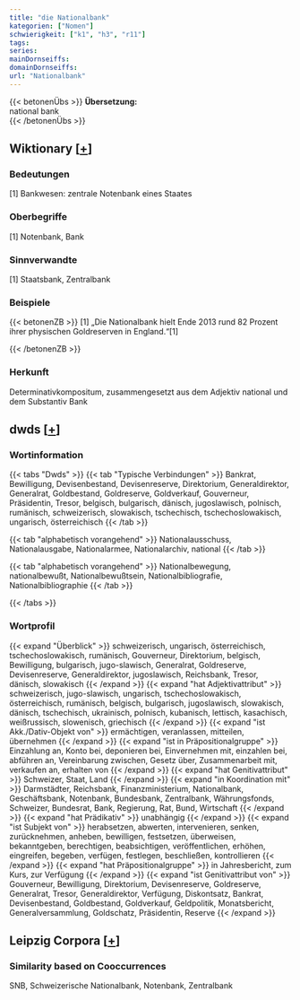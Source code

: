 ```yaml
---
title: "die Nationalbank"
kategorien: ["Nomen"]
schwierigkeit: ["k1", "h3", "r11"]
tags:
series:
mainDornseiffs:
domainDornseiffs:
url: "Nationalbank"
---
```


{{< betonenÜbs >}}
**Übersetzung:**  
national bank  
{{< /betonenÜbs >}}

## Wiktionary [[+](https://de.wiktionary.org/wiki/Nationalbank)]

### Bedeutungen
[1] Bankwesen: zentrale Notenbank eines Staates  

### Oberbegriffe
[1] Notenbank, Bank  

### Sinnverwandte
[1] Staatsbank, Zentralbank  

### Beispiele
{{< betonenZB >}}
[1] „Die Nationalbank hielt Ende 2013 rund 82 Prozent ihrer physischen Goldreserven in England.“[1]  

{{< /betonenZB >}}
### Herkunft
Determinativkompositum, zusammengesetzt aus dem Adjektiv national und dem Substantiv Bank  



## dwds [[+](https://www.dwds.de/wb/Nationalbank)]

### Wortinformation
{{< tabs "Dwds" >}}
{{< tab "Typische Verbindungen" >}}
Bankrat, Bewilligung, Devisenbestand, Devisenreserve, Direktorium, Generaldirektor, Generalrat, Goldbestand, Goldreserve, Goldverkauf, Gouverneur, Präsidentin, Tresor, belgisch, bulgarisch, dänisch, jugoslawisch, polnisch, rumänisch, schweizerisch, slowakisch, tschechisch, tschechoslowakisch, ungarisch, österreichisch
{{< /tab >}}

{{< tab "alphabetisch vorangehend" >}}
Nationalausschuss, Nationalausgabe, Nationalarmee, Nationalarchiv, national
{{< /tab >}}

{{< tab "alphabetisch vorangehend" >}}
Nationalbewegung, nationalbewußt, Nationalbewußtsein, Nationalbibliografie, Nationalbibliographie
{{< /tab >}}

{{< /tabs >}}

### Wortprofil
{{< expand "Überblick" >}} schweizerisch, ungarisch, österreichisch, tschechoslowakisch, rumänisch, Gouverneur, Direktorium, belgisch, Bewilligung, bulgarisch, jugo-slawisch, Generalrat, Goldreserve, Devisenreserve, Generaldirektor, jugoslawisch, Reichsbank, Tresor, dänisch, slowakisch {{< /expand >}}
{{< expand "hat Adjektivattribut" >}} schweizerisch, jugo-slawisch, ungarisch, tschechoslowakisch, österreichisch, rumänisch, belgisch, bulgarisch, jugoslawisch, slowakisch, dänisch, tschechisch, ukrainisch, polnisch, kubanisch, lettisch, kasachisch, weißrussisch, slowenisch, griechisch {{< /expand >}}
{{< expand "ist Akk./Dativ-Objekt von" >}} ermächtigen, veranlassen, mitteilen, übernehmen {{< /expand >}}
{{< expand "ist in Präpositionalgruppe" >}} Einzahlung an, Konto bei, deponieren bei, Einvernehmen mit, einzahlen bei, abführen an, Vereinbarung zwischen, Gesetz über, Zusammenarbeit mit, verkaufen an, erhalten von {{< /expand >}}
{{< expand "hat Genitivattribut" >}} Schweizer, Staat, Land {{< /expand >}}
{{< expand "in Koordination mit" >}} Darmstädter, Reichsbank, Finanzministerium, Nationalbank, Geschäftsbank, Notenbank, Bundesbank, Zentralbank, Währungsfonds, Schweizer, Bundesrat, Bank, Regierung, Rat, Bund, Wirtschaft {{< /expand >}}
{{< expand "hat Prädikativ" >}} unabhängig {{< /expand >}}
{{< expand "ist Subjekt von" >}} herabsetzen, abwerten, intervenieren, senken, zurücknehmen, anheben, bewilligen, festsetzen, überweisen, bekanntgeben, berechtigen, beabsichtigen, veröffentlichen, erhöhen, eingreifen, begeben, verfügen, festlegen, beschließen, kontrollieren {{< /expand >}}
{{< expand "hat Präpositionalgruppe" >}} in Jahresbericht, zum Kurs, zur Verfügung {{< /expand >}}
{{< expand "ist Genitivattribut von" >}} Gouverneur, Bewilligung, Direktorium, Devisenreserve, Goldreserve, Generalrat, Tresor, Generaldirektor, Verfügung, Diskontsatz, Bankrat, Devisenbestand, Goldbestand, Goldverkauf, Geldpolitik, Monatsbericht, Generalversammlung, Goldschatz, Präsidentin, Reserve {{< /expand >}}

## Leipzig Corpora [[+](https://corpora.uni-leipzig.de/en/res?word=Nationalbank&corpusId=deu_newscrawl-public_2018)]


### Similarity based on Cooccurrences
SNB, Schweizerische Nationalbank, Notenbank, Zentralbank


